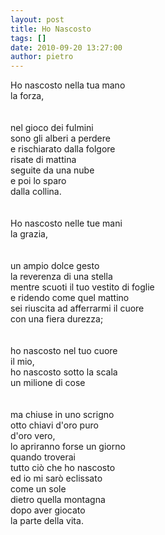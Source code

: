 ```yaml
---
layout: post
title: Ho Nascosto
tags: []
date: 2010-09-20 13:27:00
author: pietro
---
```

Ho nascosto nella tua mano<br/>la forza,<br/><br/><br/>nel gioco dei fulmini<br/>sono gli alberi a perdere<br/>e rischiarato dalla folgore<br/>risate di mattina<br/>seguite da una nube<br/>e poi lo sparo<br/>dalla collina.<br/><br/><br/>Ho nascosto nelle tue mani<br/>la grazia,<br/><br/><br/>un ampio dolce gesto<br/>la reverenza di una stella<br/>mentre scuoti il tuo vestito di foglie<br/>e ridendo come quel mattino<br/>sei riuscita ad afferrarmi il cuore<br/>con una fiera durezza;<br/><br/><br/>ho nascosto nel tuo cuore<br/>il mio,<br/>ho nascosto sotto la scala<br/>un milione di cose<br/><br/><br/>ma chiuse in uno scrigno<br/>otto chiavi d'oro puro<br/>d'oro vero, <br/>lo apriranno forse un giorno<br/>quando troverai <br/>tutto ciò che ho nascosto<br/>ed io mi sarò eclissato<br/>come un sole<br/>dietro quella montagna<br/>dopo aver giocato<br/>la parte della vita.<br/>
